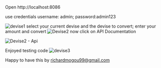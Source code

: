 Open http://localhost:8086  

use credentials username: admin; password:admin123

![devise1](https://github.com/user-attachments/assets/e159426f-afca-493b-8bad-c4f98e661570)
select your current devise and the devise to convert; enter your amount and convert
![Devise2](https://github.com/user-attachments/assets/40f7df4f-1f82-4061-a81f-7ae97d4f55c2)
 now click on API Documentation
 
![Devise2 - Api](https://github.com/user-attachments/assets/3f085df2-c8a3-4f67-9e85-5411c4d9437f)

Enjoyed testing code
![devise3](https://github.com/user-attachments/assets/5308991a-596b-405d-bd32-db3e2f2b092d)

Happy to have this by richardmogou99@gmail.com
